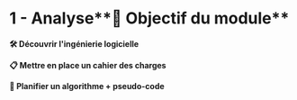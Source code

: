 # 1 - Analyse**🧠 Objectif du module**





**🛠️ Découvrir l'ingénierie logicielle**

**📋 Mettre en place un cahier des charges**

**🧮 Planifier un algorithme + pseudo-code**
